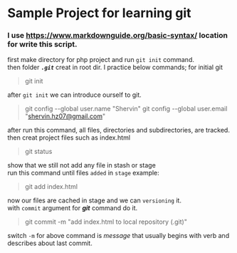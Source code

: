 # Sample Project for learning git
### I use https://www.markdownguide.org/basic-syntax/ location for write this script.  
first make directory for php project and run `git init` command.  
then folder **_`.git`_** creat in root dir.
I practice below commands;
for initial git
> git init

after `git init` we can introduce ourself to git.  
> git config --global user.name "Shervin"
> git config --global user.email "shervin.hz07@gmail.com"

after run this command, all files, directories and subdirectories, are tracked.  
then creat project files such as index.html
> git status

show that we still not add any file in stash or stage  
run this command until files `added` in `stage`
example:
> git add index.html

now our files are cached in stage and we can `versioning` it.  
with `commit` argument for **_git_** command do it.  
> git commit -m "add index.html to local repository (.git)"

switch `-m` for above command is _message_ that usually begins with verb
and describes about last commit.  
